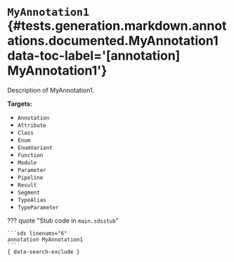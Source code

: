 [//]: # (DO NOT EDIT THIS FILE DIRECTLY. Instead, edit the corresponding stub file and execute `npm run docs:api`.)

# <code class="doc-symbol doc-symbol-annotation"></code> `MyAnnotation1` {#tests.generation.markdown.annotations.documented.MyAnnotation1 data-toc-label='[annotation] MyAnnotation1'}

Description of MyAnnotation1.

**Targets:**

- `Annotation`
- `Attribute`
- `Class`
- `Enum`
- `EnumVariant`
- `Function`
- `Module`
- `Parameter`
- `Pipeline`
- `Result`
- `Segment`
- `TypeAlias`
- `TypeParameter`

??? quote "Stub code in `main.sdsstub`"

    ```sds linenums="6"
    annotation MyAnnotation1
    ```
    { data-search-exclude }
